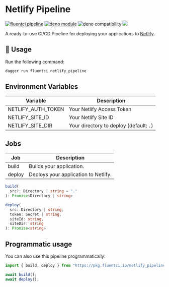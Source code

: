 # Netlify Pipeline

[![fluentci pipeline](https://img.shields.io/badge/dynamic/json?label=pkg.fluentci.io&labelColor=%23000&color=%23460cf1&url=https%3A%2F%2Fapi.fluentci.io%2Fv1%2Fpipeline%2Fnetlify_pipeline&query=%24.version)](https://pkg.fluentci.io/netlify_pipeline)
[![deno module](https://shield.deno.dev/x/netlify_pipeline)](https://deno.land/x/netlify_pipeline)
![deno compatibility](https://shield.deno.dev/deno/^1.37)
[![](https://img.shields.io/codecov/c/gh/fluent-ci-templates/netlify-pipeline)](https://codecov.io/gh/fluent-ci-templates/netlify-pipeline)

A ready-to-use CI/CD Pipeline for deploying your applications to [Netlify](https://www.netlify.com).


## 🚀 Usage

Run the following command:

```bash
dagger run fluentci netlify_pipeline
```

## Environment Variables

| Variable           | Description                             |
|--------------------|-----------------------------------------|
| NETLIFY_AUTH_TOKEN | Your Netlify Access Token               |
| NETLIFY_SITE_ID    | Your Netlify Site ID                    |
| NETLIFY_SITE_DIR   | Your directory to deploy (default: `.`) |

## Jobs

| Job     | Description                          |
|---------|--------------------------------------|
| build   | Builds your application.             |
| deploy  | Deploys your application to Netlify. |

```typescript
build(
  src?: Directory | string = "."
): Promise<Directory | string>

deploy(
  src: Directory | string,
  token: Secret | string,
  siteId: string,
  siteDir: string
): Promise<string>
```

## Programmatic usage

You can also use this pipeline programmatically:

```typescript
import { build, deploy } from "https://pkg.fluentci.io/netlify_pipeline@v0.7.0/mod.ts";

await build();
await deploy();

```

